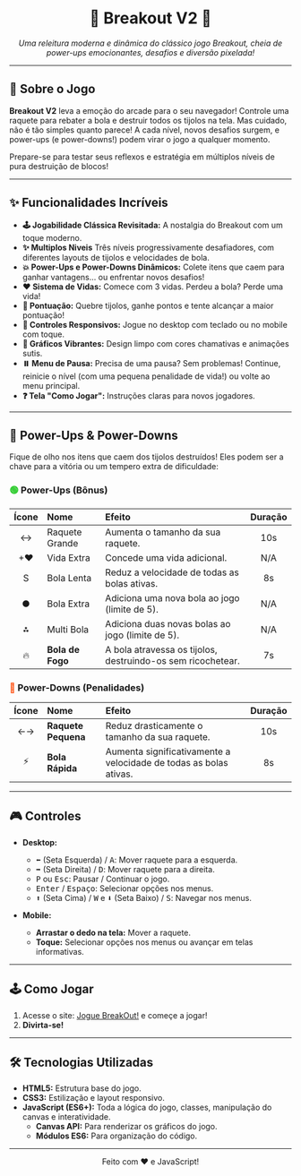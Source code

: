 <div align="center">
  <h1>🧱 Breakout V2 🚀</h1>
  <p>
    <em>Uma releitura moderna e dinâmica do clássico jogo Breakout, cheia de power-ups emocionantes, desafios e diversão pixelada!</em>
  </p>
  <p>
    </p>
</div>

---

## 🌟 Sobre o Jogo

**Breakout V2** leva a emoção do arcade para o seu navegador! Controle uma raquete para rebater a bola e destruir todos os tijolos na tela. Mas cuidado, não é tão simples quanto parece! A cada nível, novos desafios surgem, e power-ups (e power-downs!) podem virar o jogo a qualquer momento.

Prepare-se para testar seus reflexos e estratégia em múltiplos níveis de pura destruição de blocos!

---

## ✨ Funcionalidades Incríveis

* **🕹️ Jogabilidade Clássica Revisitada:** A nostalgia do Breakout com um toque moderno.
* **✨ Multiplos Niveis** Três níveis progressivamente desafiadores, com diferentes layouts de tijolos e velocidades de bola.
* **💥 Power-Ups e Power-Downs Dinâmicos:** Colete itens que caem para ganhar vantagens... ou enfrentar novos desafios!
* **❤️ Sistema de Vidas:** Comece com 3 vidas. Perdeu a bola? Perde uma vida!
* **💯 Pontuação:** Quebre tijolos, ganhe pontos e tente alcançar a maior pontuação!
* **📱 Controles Responsivos:** Jogue no desktop com teclado ou no mobile com toque.
* **🎨 Gráficos Vibrantes:** Design limpo com cores chamativas e animações sutis.
* **⏸️ Menu de Pausa:** Precisa de uma pausa? Sem problemas! Continue, reinicie o nível (com uma pequena penalidade de vida!) ou volte ao menu principal.
* **❓ Tela "Como Jogar":** Instruções claras para novos jogadores.

---

## 🚀 Power-Ups & Power-Downs

Fique de olho nos itens que caem dos tijolos destruídos! Eles podem ser a chave para a vitória ou um tempero extra de dificuldade:

### <span style="color:#32CD32;">🟢</span> Power-Ups (Bônus)

| Ícone | Nome             | Efeito                                                                | Duração |
| :---: | :--------------- | :-------------------------------------------------------------------- | :-----: |
|  ↔    | Raquete Grande   | Aumenta o tamanho da sua raquete.                                     |  10s    |
|  +♥   | Vida Extra       | Concede uma vida adicional.                                           |   N/A   |
|   S   | Bola Lenta       | Reduz a velocidade de todas as bolas ativas.                          |   8s    |
|   ●   | Bola Extra       | Adiciona uma nova bola ao jogo (limite de 5).                         |   N/A   |
|   ⁂  | Multi Bola       | Adiciona duas novas bolas ao jogo (limite de 5).                      |   N/A   |
|  🔥   | **Bola de Fogo** | A bola atravessa os tijolos, destruindo-os sem ricochetear.           |   7s    |

### <span style="color:#FF4500;">🔴</span> Power-Downs (Penalidades)

| Ícone | Nome               | Efeito                                                                | Duração |
| :---: | :----------------- | :-------------------------------------------------------------------- | :-----: |
|  ←→   | **Raquete Pequena**| Reduz drasticamente o tamanho da sua raquete.                         |  10s    |
|   ⚡   | **Bola Rápida** | Aumenta significativamente a velocidade de todas as bolas ativas.   |   8s    |

---

## 🎮 Controles

* **Desktop:**
    * <kbd>⬅️</kbd> (Seta Esquerda) / <kbd>A</kbd>: Mover raquete para a esquerda.
    * <kbd>➡️</kbd> (Seta Direita) / <kbd>D</kbd>: Mover raquete para a direita.
    * <kbd>P</kbd> ou <kbd>Esc</kbd>: Pausar / Continuar o jogo.
    * <kbd>Enter</kbd> / <kbd>Espaço</kbd>: Selecionar opções nos menus.
    * <kbd>⬆️</kbd> (Seta Cima) / <kbd>W</kbd> e <kbd>⬇️</kbd> (Seta Baixo) / <kbd>S</kbd>: Navegar nos menus.

* **Mobile:**
    * **Arrastar o dedo na tela:** Mover a raquete.
    * **Toque:** Selecionar opções nos menus ou avançar em telas informativas.

---

## 🕹️ Como Jogar

1.  Acesse o site: [Jogue BreakOut!](https://brunoberwig.github.io/JogoBreakOut/) e começe a jogar!
2.  **Divirta-se!**

---

## 🛠️ Tecnologias Utilizadas

* **HTML5:** Estrutura base do jogo.
* **CSS3:** Estilização e layout responsivo.
* **JavaScript (ES6+):** Toda a lógica do jogo, classes, manipulação do canvas e interatividade.
    * **Canvas API:** Para renderizar os gráficos do jogo.
    * **Módulos ES6:** Para organização do código.

---

<div align="center">
  <p>Feito com ❤️ e JavaScript!</p>
  </div>